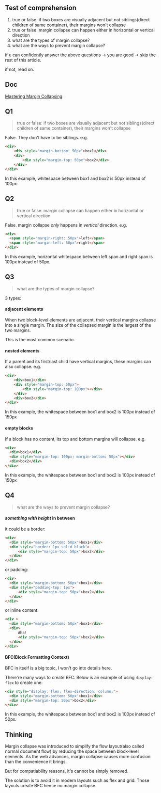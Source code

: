 ## Test of comprehension

1. true or false: if two boxes are visually adjacent but not siblings(direct children of same container), their margins won't collapse
2. true or false: margin collapse can happen either in horizontal or vertical direction
3. what are the types of margin collapse?
4. what are the ways to prevent margin collapse?

if u can confidently answer the above questions -> you are good -> skip the rest of this article.

if not, read on.

## Doc

[Mastering Margin Collapsing](https://developer.mozilla.org/en-US/docs/Web/CSS/CSS_box_model/Mastering_margin_collapsing)

## Q1 

> true or false: if two boxes are visually adjacent but not siblings(direct children of same container), their margins won't collapse

False. They don't have to be siblings. e.g.

```html
<div>
    <div style="margin-bottom: 50px">box1</div>
    <div>
        <div style="margin-top: 50px">box2</div>
    </div>
</div>
```

In this example, whitespace between box1 and box2 is 50px instead of 100px

## Q2 

> true or false: margin collapse can happen either in horizontal or vertical direction

False. margin collapse *only* happens in *vertical* direction. e.g.

```html
<div>
  <span style="margin-right: 50px">left</span>
  <span style="margin-left: 50px">right</span>
</div>
```

In this example, horizontal whitespace between left span and right span is 100px instead of 50px.

## Q3 

> what are the types of margin collapse?

3 types:

#### adjacent elements

When two block-level elements are adjacent, their vertical margins collapse into a single margin. The size of the collapsed margin is the largest of the two margins.

This is the most common scenario.

#### nested elements

If a parent and its first/last child have vertical margins, these margins can also collapse. e.g.

```html
<div>
    <div>box1</div>
    <div style="margin-top: 50px">
        <div style="margin-top: 100px"></div>
    </div>
    <div>box2</div>
</div>
```

In this example, the whitespace between box1 and box2 is 100px instead of 150px

#### empty blocks

If a block has no content, its top and bottom margins will collapse. e.g.

```html
<div>
  <div>box1</div>
  <div style="margin-top: 100px; margin-bottom: 50px"></div>
  <div>box2</div>
</div>
```

In this example, the whitespace between box1 and box2 is 100px instead of 150px

## Q4

> what are the ways to prevent margin collapse?

#### *something with height* in between

it could be a border:

```html
<div>
  <div style="margin-bottom: 50px">box1</div>
  <div style="border: 1px solid black">
      <div style="margin-top: 50px">box2</div>
  </div>
</div>
```

or padding:

```html
<div>
  <div style="margin-bottom: 50px">box1</div>
  <div style="padding-top: 1px">
      <div style="margin-top: 50px">box2</div>
  </div>
</div>
```

or inline content:

```html
<div >
  <div style="margin-bottom: 50px">box1</div>
  <div>
      Aha!
      <div style="margin-top: 50px">box2</div>
  </div>
</div>
```

#### BFC(Block Formatting Context)

BFC in itself is a big topic, I won't go into details here. 

There're many ways to create BFC. Below is an example of using `display: flex` to create one:

```html
<div style="display: flex; flex-direction: column;">
  <div style="margin-bottom: 50px">box1</div>
  <div style="margin-top: 50px">box2</div>
</div>
```

In this example, the whitespace between box1 and box2 is 100px instead of 50px.

## Thinking

Margin collapse was introduced to simplify the flow layout(also called normal document flow) by reducing the space between block-level elements. As the web advances, margin collapse causes more confusion than the convenience it brings.

But for compatiability reasons, it's cannot be simply removed.

The solution is to avoid it in modern layouts such as flex and grid. Those layouts create BFC hence no margin collapse.
